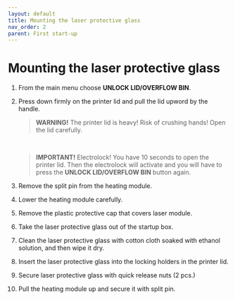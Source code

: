 ```yaml
---
layout: default
title: Mounting the laser protective glass
nav_order: 2
parent: First start-up
---
```

<h1> Mounting the laser protective glass </h1>

1. From the main menu choose **UNLOCK LID/OVERFLOW BIN**.

2. Press down firmly on the printer lid and pull the lid upword by the handle.

   > **WARNING!**
   > The printer lid is heavy! Risk of crushing hands! Open the lid carefully.
   <br>

   > **IMPORTANT!**
   > Electrolock! You have 10 seconds to open the printer lid. Then the electrolock will activate and you will have to press the **UNLOCK LID/OVERFLOW BIN** button again.

3. Remove the split pin from the heating module. 

4. Lower the heating module carefully. 

5. Remove the plastic protective cap that covers laser module. 

6. Take the laser protective glass out of the startup box.

7. Clean the laser protective glass with cotton cloth soaked with ethanol solution, and then wipe it dry.

8. Insert the laser protective glass into the locking holders in the printer lid.

9. Secure laser protective glass with quick release nuts (2 pcs.)

10. Pull the heating module up and secure it with split pin. 

